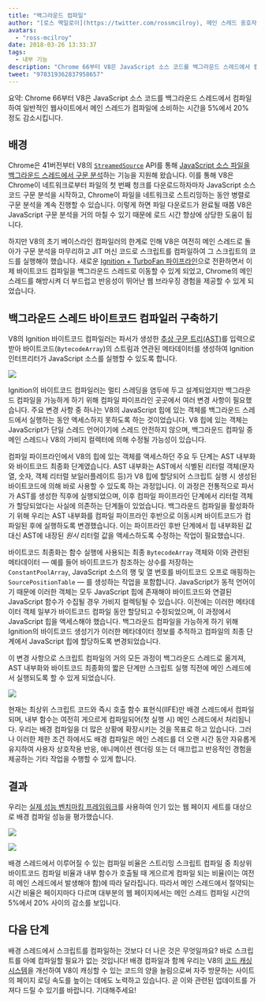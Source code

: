 ```yaml
---
title: "백그라운드 컴파일"
author: "[로스 맥일로이](https://twitter.com/rossmcilroy), 메인 스레드 옹호자"
avatars:
  - "ross-mcilroy"
date: 2018-03-26 13:33:37
tags:
  - 내부 기능
description: "Chrome 66부터 V8은 JavaScript 소스 코드를 백그라운드 스레드에서 컴파일하여 일반적인 웹사이트에서 메인 스레드가 컴파일에 소비하는 시간을 5%에서 20% 정도 감소시킵니다."
tweet: "978319362837958657"
---
```

요약: Chrome 66부터 V8은 JavaScript 소스 코드를 백그라운드 스레드에서 컴파일하여 일반적인 웹사이트에서 메인 스레드가 컴파일에 소비하는 시간을 5%에서 20% 정도 감소시킵니다.

## 배경

Chrome은 41버전부터 V8의 [`StreamedSource`](https://cs.chromium.org/chromium/src/v8/include/v8.h?q=StreamedSource&sq=package:chromium&l=1389) API를 통해 [JavaScript 소스 파일을 백그라운드 스레드에서 구문 분석](https://blog.chromium.org/2015/03/new-javascript-techniques-for-rapid.html)하는 기능을 지원해 왔습니다. 이를 통해 V8은 Chrome이 네트워크로부터 파일의 첫 번째 청크를 다운로드하자마자 JavaScript 소스 코드 구문 분석을 시작하고, Chrome이 파일을 네트워크로 스트리밍하는 동안 병렬로 구문 분석을 계속 진행할 수 있습니다. 이렇게 하면 파일 다운로드가 완료될 때쯤 V8은 JavaScript 구문 분석을 거의 마칠 수 있기 때문에 로드 시간 향상에 상당한 도움이 됩니다.

<!--truncate-->
하지만 V8의 초기 베이스라인 컴파일러의 한계로 인해 V8은 여전히 메인 스레드로 돌아가 구문 분석을 마무리하고 JIT 머신 코드로 스크립트를 컴파일하여 그 스크립트의 코드를 실행해야 했습니다. 새로운 [Ignition + TurboFan 파이프라인](/blog/launching-ignition-and-turbofan)으로 전환하면서 이제 바이트코드 컴파일을 백그라운드 스레드로 이동할 수 있게 되었고, Chrome의 메인 스레드를 해방시켜 더 부드럽고 반응성이 뛰어난 웹 브라우징 경험을 제공할 수 있게 되었습니다.

## 백그라운드 스레드 바이트코드 컴파일러 구축하기

V8의 Ignition 바이트코드 컴파일러는 파서가 생성한 [추상 구문 트리(AST)](https://en.wikipedia.org/wiki/Abstract_syntax_tree)를 입력으로 받아 바이트코드(`BytecodeArray`)의 스트림과 연관된 메타데이터를 생성하여 Ignition 인터프리터가 JavaScript 소스를 실행할 수 있도록 합니다.

![](/_img/background-compilation/bytecode.svg)

Ignition의 바이트코드 컴파일러는 멀티 스레딩을 염두에 두고 설계되었지만 백그라운드 컴파일을 가능하게 하기 위해 컴파일 파이프라인 곳곳에서 여러 변경 사항이 필요했습니다. 주요 변경 사항 중 하나는 V8의 JavaScript 힙에 있는 객체를 백그라운드 스레드에서 실행하는 동안 액세스하지 못하도록 하는 것이었습니다. V8 힙에 있는 객체는 JavaScript가 단일 스레드 언어이기에 스레드 안전하지 않으며, 백그라운드 컴파일 중 메인 스레드나 V8의 가비지 컬렉터에 의해 수정될 가능성이 있습니다.

컴파일 파이프라인에서 V8의 힙에 있는 객체를 액세스하던 주요 두 단계는 AST 내부화와 바이트코드 최종화 단계였습니다. AST 내부화는 AST에서 식별된 리터럴 객체(문자열, 숫자, 객체 리터럴 보일러플레이트 등)가 V8 힙에 할당되어 스크립트 실행 시 생성된 바이트코드에 의해 바로 사용할 수 있도록 하는 과정입니다. 이 과정은 전통적으로 파서가 AST를 생성한 직후에 실행되었으며, 이후 컴파일 파이프라인 단계에서 리터럴 객체가 할당되었다는 사실에 의존하는 단계들이 있었습니다. 백그라운드 컴파일을 활성화하기 위해 우리는 AST 내부화를 컴파일 파이프라인 후반으로 이동시켜 바이트코드가 컴파일된 후에 실행하도록 변경했습니다. 이는 파이프라인 후반 단계에서 힙 내부화된 값 대신 AST에 내장된 _원시_ 리터럴 값을 액세스하도록 수정하는 작업이 필요했습니다.

바이트코드 최종화는 함수 실행에 사용되는 최종 `BytecodeArray` 객체와 이와 관련된 메타데이터 — 예를 들어 바이트코드가 참조하는 상수를 저장하는 `ConstantPoolArray`, JavaScript 소스의 행 및 열 번호를 바이트코드 오프로 매핑하는 `SourcePositionTable` — 를 생성하는 작업을 포함합니다. JavaScript가 동적 언어이기 때문에 이러한 객체는 모두 JavaScript 힙에 존재해야 바이트코드와 연결된 JavaScript 함수가 수집될 경우 가비지 컬렉팅될 수 있습니다. 이전에는 이러한 메타데이터 객체 일부가 바이트코드 컴파일 동안 할당되고 수정되었으며, 이 과정에서 JavaScript 힙을 액세스해야 했습니다. 백그라운드 컴파일을 가능하게 하기 위해 Ignition의 바이트코드 생성기가 이러한 메타데이터 정보를 추적하고 컴파일의 최종 단계에서 JavaScript 힙에 할당하도록 변경되었습니다.

이 변경 사항으로 스크립트 컴파일의 거의 모든 과정이 백그라운드 스레드로 옮겨져, AST 내부화와 바이트코드 최종화의 짧은 단계만 스크립트 실행 직전에 메인 스레드에서 실행되도록 할 수 있게 되었습니다.

![](/_img/background-compilation/threads.svg)

현재는 최상위 스크립트 코드와 즉시 호출 함수 표현식(IIFE)만 배경 스레드에서 컴파일되며, 내부 함수는 여전히 게으르게 컴파일되어(첫 실행 시) 메인 스레드에서 처리됩니다. 우리는 배경 컴파일을 더 많은 상황에 확장시키는 것을 목표로 하고 있습니다. 그러나 이러한 제한 조건 하에서도 배경 컴파일은 메인 스레드를 더 오랜 시간 동안 자유롭게 유지하여 사용자 상호작용 반응, 애니메이션 렌더링 또는 더 매끄럽고 반응적인 경험을 제공하는 기타 작업을 수행할 수 있게 합니다.

## 결과

우리는 [실제 성능 벤치마킹 프레임워크](/blog/real-world-performance)를 사용하여 인기 있는 웹 페이지 세트를 대상으로 배경 컴파일 성능을 평가했습니다.

![](/_img/background-compilation/desktop.svg)

![](/_img/background-compilation/mobile.svg)

배경 스레드에서 이루어질 수 있는 컴파일 비율은 스트리밍 스크립트 컴파일 중 최상위 바이트코드 컴파일 비율과 내부 함수가 호출될 때 게으르게 컴파일 되는 비율(이는 여전히 메인 스레드에서 발생해야 함)에 따라 달라집니다. 따라서 메인 스레드에서 절약되는 시간 비율은 페이지마다 다르며 대부분의 웹 페이지에서는 메인 스레드 컴파일 시간의 5%에서 20% 사이의 감소를 보입니다.

## 다음 단계

배경 스레드에서 스크립트를 컴파일하는 것보다 더 나은 것은 무엇일까요? 바로 스크립트를 아예 컴파일할 필요가 없는 것입니다! 배경 컴파일과 함께 우리는 V8의 [코드 캐싱 시스템](/blog/code-caching)을 개선하여 V8이 캐싱할 수 있는 코드의 양을 늘림으로써 자주 방문하는 사이트의 페이지 로딩 속도를 높이는 데에도 노력하고 있습니다. 곧 이와 관련된 업데이트를 가져다 드릴 수 있기를 바랍니다. 기대해주세요!
